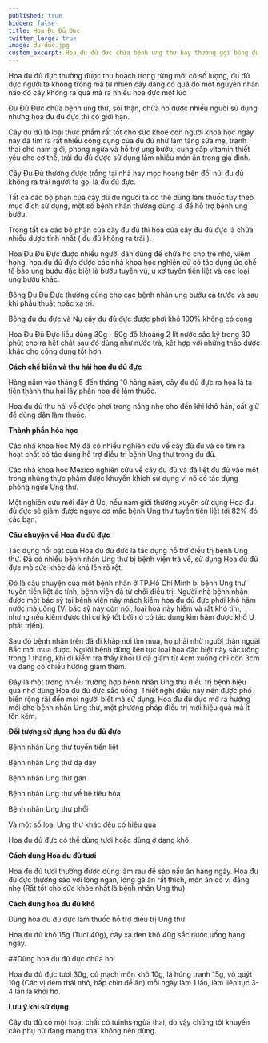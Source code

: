 ```yaml
---
published: true
hidden: false
title: Hoa Đu Đủ Đực
twitter_large: true
image: du-duc.jpg
custom_excerpt: Hoa đu đủ đực chữa bệnh ung thư hay thường gọi bông đu đủ đực.
---
```


Hoa đu đủ đực thường được thu hoạch trong rừng mới có số lượng, đu đủ đực người ta không trồng mà tự nhiên cây đang có quả do một nguyên nhân nào đó cây không ra quả mà ra nhiều hoa đực một lúc

Đu Đủ Đực chữa bệnh ung thư, sỏi thận, chữa ho được nhiều người sử dụng nhưng hoa đu đủ đực thì có giới hạn.

Cây đu đủ là loại thực phẩm rất tốt cho sức khỏe con người khoa học ngày nay đã tìm ra rất nhiều công dụng của đu đủ như làm tăng sữa mẹ, tranh thai cho nam giới, phong ngừa và hỗ trợ ung bướu, cung cấp vitamin thiết yếu cho cơ thể, trái đu đủ được sử dụng làm nhiều món ăn trong gia đình.

Cây Đu Đủ thường được trồng tại nhà hay mọc hoang trên đồi núi đu đủ không ra trái người ta gọi là đu đủ đực.

Tất cả các bộ phận của cây đu đủ người ta có thể dùng làm thuốc tùy theo mục đích sử dụng, một số bệnh nhân thường dùng lá để hỗ trợ bệnh ung bướu.

Trong tất cả các bộ phận của cây đu đủ thì hoa của cây đu đủ đực là chứa nhiều dược tính nhất ( đu đủ không ra trái ).

Hoa Đu Đủ Đực được nhiều người dân dùng để chữa ho cho trẻ nhỏ, viêm họng, hoa đu đủ đực được các nhà khoa học nghiên cứ có tác dụng ức chế tế bào ung bướu đặc biệt là bướu tuyến vú, u xơ tuyến tiền liệt và các loại ung bướu khác.

Bông Đu Đủ Đực thường dùng cho các bệnh nhân ung bướu cả trước và sau khi phẫu thuật hoặc xạ trị.

Bông đu đu đực và Nụ cây đu đủ đực được phơi khô 100% không có cọng

Hoa Đu Đủ Đực liều dùng 30g - 50g đổ khoảng 2 lít nước sắc kỹ trong 30 phút cho ra hết chất sau đó dùng như nước trà, kết hợp với những thảo dược khác cho công dụng tốt hơn.

**Cách chế biến và thu hái hoa đu đủ đực**

Hàng năm vào tháng 5 đến tháng 10 hàng năm, cây đu đủ đực ra hoa là ta tiến thành thu hái lấy phần hoa để làm thuốc.

Hoa đu đủ thu hái về được phơi trong nắng nhẹ cho đến khi khô hẳn, cất giữ để dùng dần làm thuốc.

**Thành phần hóa học**

Các nhà khoa học Mỹ đã có nhiều nghiên cứu về cây đủ đủ và có tìm ra hoạt chất có tác dụng hỗ trợ điều trị bệnh Ung thư trong đu đủ.

Các nhà khoa học Mexico nghiên cứu về cây đu đủ và đã liệt đu đủ vào một trong nhũng thực phẩm được khuyến khích sử dụng vì nó có tác dụng phòng ngừa Ung thư.

Một nghiên cứu mới đây ở Úc, nếu nam giới thường xuyên sử dụng Hoa đu đủ đực sẽ giảm được nguye cơ mắc bệnh Ung thư tuyến tiền liệt tới 82% đó các bạn.

**Câu chuyện về Hoa đu đủ đực**

Tác dụng nổi bật của Hoa đủ đủ đực là tác dụng hỗ trợ điều trị bệnh Ung thư. Đã có nhiều bệnh nhân Ung thư bị bệnh viện trả về, sử dụng Hoa đủ đủ đực mà sức khỏe đã khá lên rõ rệt.

Đó là câu chuyện của một bệnh nhân ở TP.Hồ Chí Minh bị bệnh Ung thư tuyến tiền liệt ác tính, bệnh viện đã từ chối điều trị. Người nhà bệnh nhân được một bác sỹ tại bệnh viện này mách kiếm hoa đu đủ đực phơi khô hãm nước mà uống (Vị bác sỹ này còn nói, loại hoa này hiếm và rất khó tìm, nhưng nếu kiếm được thì cự kỳ tốt bởi nó có tác dụng kìm hãm được khố U phát triển).

Sau đó bệnh nhân trên đã đi khắp nơi tìm mua, họ phải nhờ người thân ngoài Bắc mới mua được. Người bệnh dùng liên tục loại hoa đặc biệt này sắc uống trong 1 tháng, khi đi kiểm tra thấy khối U đã giảm từ 4cm xuống chỉ còn 3cm và đang có chiều hướng giảm thêm.

Đây là một trong nhiều trường hợp bênh nhân Ung thư điều trị bệnh hiệu quả nhờ dùng Hoa đu đủ đực sắc uống. Thiết nghĩ điều này nên được phổ biến rộng rãi đến mọi người biết mà sử dụng. Hoa đu đủ đực mở ra hướng mới cho bệnh nhân Ung thư, một phương pháp điều trị mới hiệu quả mà ít tốn kém.

**Đối tượng sử dụng hoa đu đủ đực**

Bệnh nhân Ung thư tuyến tiền liệt

Bệnh nhân Ung thư dạ dày

Bệnh nhân Ung thư gan

Bệnh nhân Ung thư về hệ tiêu hóa

Bệnh nhân Ung thư phổi

Và một số loại Ung thư khác đều có hiệu quả

Hoa đu đủ đực có thể dùng tươi hoặc dùng ở dạng khô.

**Cách dùng Hoa đu đủ tươi**

Hoa đủ đủ tươi thường được dùng làm rau để sào nấu ăn hàng ngày. Hoa đu đủ đực thường sào với lòng ngan, lòng gà ăn rất thích, món ăn có vị đắng nhẹ (Rất tốt cho sức khỏe nhất là bệnh nhân Ung thư)

**Cách dùng hoa đu đủ khô**

Dùng hoa đu đủ đực làm thuốc hỗ trợ điều trị Ung thư

Hoa đu đủ khô 15g (Tươi 40g), cây xạ đen khô 40g sắc nước uống hàng ngày.

##Dùng hoa đu đủ đực chữa ho

Hoa đu đủ đực tươi 30g, củ mạch môn khô 10g, lá húng tranh 15g, vỏ quýt 10g (Các vị đem thái nhỏ, hấp chín để ăn) mỗi ngày làm 1 lần, làm liên tục 3-4 lần là khỏi ho.

**Lưu ý khi sử dụng**

Cây đu đủ có một hoạt chất có tuinhs ngừa thai, do vậy chúng tôi khuyến cáo phụ nữ đang mang thai không nên dùng.